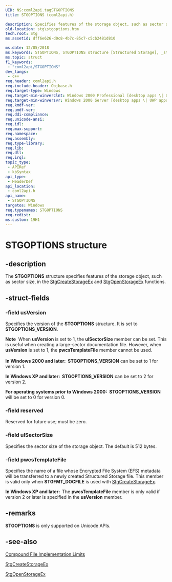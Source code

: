 ```yaml
---
UID: NS:coml2api.tagSTGOPTIONS
title: STGOPTIONS (coml2api.h)

description: Specifies features of the storage object, such as sector size, in the StgCreateStorageEx and StgOpenStorageEx functions.
old-location: stg\stgoptions.htm
tech.root: Stg
ms.assetid: dff6e626-d0c8-4b7c-85c7-c5cb2481d810

ms.date: 12/05/2018
ms.keywords: STGOPTIONS, STGOPTIONS structure [Structured Storage], _stg_stgoptions, coml2api/STGOPTIONS, stg.stgoptions
ms.topic: struct
f1_keywords: 
 - "coml2api/STGOPTIONS"
dev_langs:
 - c++
req.header: coml2api.h
req.include-header: Objbase.h
req.target-type: Windows
req.target-min-winverclnt: Windows 2000 Professional [desktop apps \| UWP apps]
req.target-min-winversvr: Windows 2000 Server [desktop apps \| UWP apps]
req.kmdf-ver: 
req.umdf-ver: 
req.ddi-compliance: 
req.unicode-ansi: 
req.idl: 
req.max-support: 
req.namespace: 
req.assembly: 
req.type-library: 
req.lib: 
req.dll: 
req.irql: 
topic_type:
 - APIRef
 - kbSyntax
api_type:
 - HeaderDef
api_location:
 - coml2api.h
api_name:
 - STGOPTIONS
targetos: Windows
req.typenames: STGOPTIONS
req.redist: 
ms.custom: 19H1
---
```


# STGOPTIONS structure


## -description


The 
<b>STGOPTIONS</b> structure specifies features of the storage object, such as sector size, in the 
<a href="https://docs.microsoft.com/windows/desktop/api/coml2api/nf-coml2api-stgcreatestorageex">StgCreateStorageEx</a> and 
<a href="https://docs.microsoft.com/windows/desktop/api/coml2api/nf-coml2api-stgopenstorageex">StgOpenStorageEx</a> functions.


## -struct-fields




### -field usVersion

Specifies the version of the 
<b>STGOPTIONS</b> structure. It is set to <b>STGOPTIONS_VERSION</b>.

<div class="alert"><b>Note</b>  When  <b>usVersion</b> is set to 1, the <b>ulSectorSize</b> member can be set.  This is useful when creating a large-sector documentation file.  
However, when <b>usVersion</b> is set to 1, the <b>pwcsTemplateFile</b> member cannot be used.</div>
<div> </div>
<b>In Windows 2000 and later:  </b><b>STGOPTIONS_VERSION</b> can be set to 1 for version 1.

<b>In Windows XP and later:  </b><b>STGOPTIONS_VERSION</b> can be set to 2 for version 2.

<b>For operating systems prior to Windows 2000:  </b><b>STGOPTIONS_VERSION</b> will be set to 0 for version 0.


### -field reserved

Reserved for future use; must be zero.


### -field ulSectorSize

Specifies the sector size of the storage object. The default is 512 bytes.


### -field pwcsTemplateFile

Specifies the name of a file whose Encrypted File System (EFS) metadata will be transferred to a newly created Structured Storage file. This member is valid only when <b>STGFMT_DOCFILE</b> is used with <a href="https://docs.microsoft.com/windows/desktop/api/coml2api/nf-coml2api-stgcreatestorageex">StgCreateStorageEx</a>.

<b>In Windows XP and later:  </b>The <b>pwcsTemplateFile</b> member is only valid if version 2 or later is specified in the <b>usVersion</b> member.


## -remarks



<b>STGOPTIONS</b> is only supported on Unicode APIs.




## -see-also




<a href="https://docs.microsoft.com/windows/desktop/Stg/structured-storage-interfaces">Compound File Implementation Limits</a>



<a href="https://docs.microsoft.com/windows/desktop/api/coml2api/nf-coml2api-stgcreatestorageex">StgCreateStorageEx</a>



<a href="https://docs.microsoft.com/windows/desktop/api/coml2api/nf-coml2api-stgopenstorageex">StgOpenStorageEx</a>
 

 


